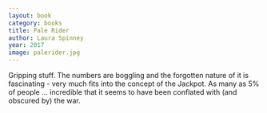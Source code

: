 ```yaml
---
layout: book
category: books
title: Pale Rider
author: Laura Spinney
year: 2017
image: palerider.jpg
---
```

Gripping stuff.  The numbers are boggling and the forgotten nature of it is fascinating - very much fits into the concept of the Jackpot.  As many as 5% of people … incredible that it seems to have been conflated with (and obscured by) the war.
